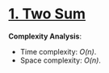 # [1. Two Sum](https://leetcode.com/problems/two-sum/)

__Complexity Analysis__:
* Time complexity: _O(n)_.
* Space complexity: _O(n)_.
